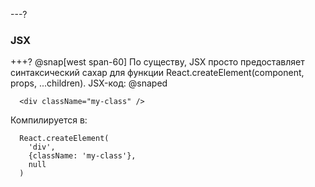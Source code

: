 ---?
### JSX

+++?
@snap[west span-60]
По существу, JSX просто предоставляет синтаксический сахар для функции React.createElement(component, props, ...children). JSX-код:
@snaped

```
  <div className="my-class" />
```

Компилируется в:

```
  React.createElement(
    'div',
    {className: 'my-class'},
    null
  )
```

  
